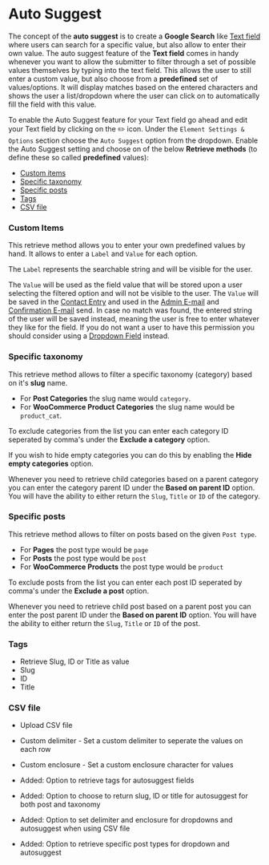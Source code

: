 # Auto Suggest

The concept of the **auto suggest** is to create a **Google Search** like [Text field](text) where users can search for a specific value, but also allow to enter their own value.
The auto suggest feature of the **Text field** comes in handy whenever you want to allow the submitter to filter through a set of possible values themselves by typing into the text field.
This allows the user to still enter a custom value, but also choose from a **predefined** set of values/options.
It will display matches based on the entered characters and shows the user a list/dropdown where the user can click on to automatically fill the field with this value.

To enable the Auto Suggest feature for your Text field go ahead and edit your Text field by clicking on the :pencil2: icon.
Under the `Element Settings & Options` section choose the `Auto Suggest` option from the dropdown.
Enable the Auto Suggest setting and choose on of the below **Retrieve methods** (to define these so called **predefined** values):

* [Custom items](#custom-items)
* [Specific taxonomy](#specific-taxonomy)
* [Specific posts](#specific-posts)
* [Tags](#tags)
* [CSV file](#csv-file)


### Custom Items

This retrieve method allows you to enter your own predefined values by hand. It allows to enter a `Label` and `Value` for each option.

The `Label` represents the searchable string and will be visible for the user.

The `Value` will be used as the field value that will be stored upon a user selecting the filtered option and will not be visible to the user.
The `Value` will be saved in the [Contact Entry](contact-entry) and used in the [Admin E-mail](admin-email) and [Confirmation E-mail](confirmation-email) send.
In case no match was found, the entered string of the user will be saved instead, meaning the user is free to enter whatever they like for the field.
If you do not want a user to have this permission you should consider using a [Dropdown Field](dropdown) instead.


### Specific taxonomy

This retrieve method allows to filter a specific taxonomy (category) based on it's **slug** name.
- For **Post Categories** the slug name would `category`.<br />
- For **WooCommerce Product Categories** the slug name would be `product_cat`.

To exclude categories from the list you can enter each category ID seperated by comma's under the **Exclude a category** option.

If you wish to hide empty categories you can do this by enabling the **Hide empty categories** option.

Whenever you need to retrieve child categories based on a parent category you can enter the category parent ID under the **Based on parent ID** option.
You will have the ability to either return the `Slug`, `Title` or `ID` of the category.


### Specific posts

This retrieve method allows to filter on posts based on the given `Post type`.
- For **Pages** the post type would be `page`
- For **Posts** the post type would be `post`
- For **WooCommerce Products** the post type would be `product`

To exclude posts from the list you can enter each post ID seperated by comma's under the **Exclude a post** option.

Whenever you need to retrieve child post based on a parent post you can enter the post parent ID under the **Based on parent ID** option.
You will have the ability to either return the `Slug`, `Title` or `ID` of the post.


### Tags
 - Retrieve Slug, ID or Title as value
  - Slug
  - ID
  - Title

### CSV file
 - Upload CSV file 
 - Custom delimiter - Set a custom delimiter to seperate the values on each row
 - Custom enclosure - Set a custom enclosure character for values



- Added: Option to retrieve tags for autosuggest fields
- Added: Option to choose to return slug, ID or title for autosuggest for both post and taxonomy
- Added: Option to set delimiter and enclosure for dropdowns and autosuggest when using CSV file
- Added: Option to retrieve specific post types for dropdown and autosuggest